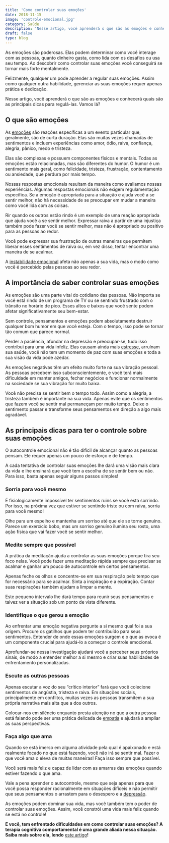 ```yaml
---
title: 'Como controlar suas emoções'
date: 2018-11-15
image: 'controle-emocional.jpg'
category: Saúde
description: 'Nesse artigo, você aprenderá o que são as emoções e conhecerá quais são as principais dicas para regulá-las. Vamos lá?'
draft: false
type: blog
---
```


As emoções são poderosas. Elas podem determinar como você interage com as pessoas, quanto dinheiro gasta, como lida com os desafios ou usa seu tempo. Ao descobrir como controlar suas emoções você conseguirá se tornar mais forte mentalmente.

Felizmente, qualquer um pode aprender a regular suas emoções. Assim como qualquer outra habilidade, gerenciar as suas emoções requer apenas prática e dedicação.

Nesse artigo, você aprenderá o que são as emoções e conhecerá quais são as principais dicas para regulá-las. Vamos lá?

## O que são emoções

As [emoções](/as-emocoes-dizem-muito-sobre-nos/) são reações específicas a um evento particular que, geralmente, são de curta duração. Elas são muitas vezes chamadas de sentimentos e incluem experiências como amor, ódio, raiva, confiança, alegria, pânico, medo e tristeza.

Elas são complexas e possuem componentes físicos e mentais. Todas as emoções estão relacionadas, mas são diferentes do humor. O humor é um sentimento mais geral, como felicidade, tristeza, frustração, contentamento ou ansiedade, que perdura por mais tempo.

Nossas respostas emocionais resultam da maneira como avaliamos nossas experiências. Algumas respostas emocionais não exigem regulamentação específica. Se a emoção é apropriada para a situação e ajuda você a se sentir melhor, não há necessidade de se preocupar em mudar a maneira como você lida com as coisas.

Rir quando os outros estão rindo é um exemplo de uma reação apropriada que ajuda você a se sentir melhor. Expressar raiva a partir de uma injustiça também pode fazer você se sentir melhor, mas não é apropriado ou positivo para as pessoas ao redor.

Você pode expressar sua frustração de outras maneiras que permitem liberar esses sentimentos de raiva ou, em vez disso, tentar encontrar uma maneira de se acalmar.

A [instabilidade emocional](/instabilidade-emocional/) afeta não apenas a sua vida, mas o modo como você é percebido pelas pessoas ao seu redor.

## A importância de saber controlar suas emoções

As emoções são uma parte vital do cotidiano das pessoas. Não importa se você está rindo de um programa de TV ou se sentindo frustrado com o trânsito no horário de pico. Esses altos e baixos que você sente podem afetar significativamente seu bem-estar.

Sem controle, pensamentos e emoções podem absolutamente destruir qualquer bom humor em que você esteja. Com o tempo, isso pode se tornar tão comum que parece normal.

Perder a paciência, afundar na depressão e preocupar-se, tudo isso contribui para uma vida infeliz. Elas causam ainda mais [estresse](/5-maneiras-de-se-controlar-o-estresse/), arruínam sua saúde, você não tem um momento de paz com suas emoções e toda a sua visão da vida pode azedar.

As emoções negativas têm um efeito muito forte na sua vibração pessoal. As pessoas percebem isso subconscientemente, e você terá mais dificuldade em manter amigos, fechar negócios e funcionar normalmente na sociedade se sua vibração for muito baixa.

Você não precisa se sentir bem o tempo todo. Assim como a alegria, a tristeza também é importante na sua vida. Apenas evite que os sentimentos que fazem você se sentir mal permaneçam por muito tempo. Deixe o sentimento passar e transforme seus pensamentos em direção a algo mais agradável.

## As principais dicas para ter o controle sobre suas emoções

O autocontrole emocional não é tão difícil de alcançar quanto as pessoas pensam. Ele requer apenas um pouco de esforço e de tempo.

A cada tentativa de controlar suas emoções lhe dará uma visão mais clara da vida e lhe ensinará que você tem a escolha de se sentir bem ou não. Para isso, basta apenas seguir alguns passos simples!

### Sorria para você mesmo

É fisiologicamente impossível ter sentimentos ruins se você está sorrindo. Por isso, na próxima vez que estiver se sentindo triste ou com raiva, sorria para você mesmo!

Olhe para um espelho e mantenha um sorriso até que ele se torne genuíno. Parece um exercício bobo, mas um sorriso genuíno ilumina seu rosto, uma ação física que vai fazer você se sentir melhor.

### Medite sempre que possível

A prática da meditação ajuda a controlar as suas emoções porque tira seu foco nelas. Você pode fazer uma meditação rápida sempre que precisar se acalmar e ganhar um pouco de autocontrole em certos pensamentos.

Apenas feche os olhos e concentre-se em sua respiração pelo tempo que for necessário para se acalmar. Sinta a inspiração e a expiração. Contar suas respirações também ajudam a limpar a mente.

Este pequeno intervalo lhe dará tempo para reunir seus pensamentos e talvez ver a situação sob um ponto de vista diferente.

### Identifique o que gerou a emoção

Ao enfrentar uma emoção negativa pergunte a si mesmo qual foi a sua origem. Procure os gatilhos que podem ter contribuído para seus sentimentos. Entender de onde essas emoções surgem e o que as evoca é um componente crucial para ajudá-lo a começar o controle emocional.

Aprofundar-se nessa investigação ajudará você a perceber seus próprios sinais, de modo a entender melhor a si mesmo e criar suas habilidades de enfrentamento personalizadas.

### Escute as outras pessoas

Apenas escutar a voz do seu “crítico interior” fará que você colecione sentimentos de angústia, tristeza e raiva. Em situações sociais, principalmente em conflitos, muitas vezes as pessoas transmitem a sua própria narrativa mais alta que a dos outros.

Colocar-nos em silêncio enquanto presta atenção no que a outra pessoa está falando pode ser uma prática delicada de [empatia](/empatia-voce-sabe-lidar-com-a-diversidade/) e ajudará a ampliar as suas perspectivas.

### Faça algo que ama

Quando se está imerso em alguma atividade pela qual é apaixonado e está realmente focado no que está fazendo, você não irá se sentir mal. Fazer o que você ama o eleva de muitas maneiras! Faça isso sempre que possível.

Você será mais feliz e capaz de lidar com as amarras das emoções quando estiver fazendo o que ama.

Vale a pena aprender o autocontrole, mesmo que seja apenas para que você possa responder racionalmente em situações difíceis e não permitir que seus pensamentos o arrastem para o desespero e a [depressão](/8-sintomas-de-depressao-que-voce-precisa-reconhecer/).

As emoções podem dominar sua vida, mas você também tem o poder de controlar suas emoções. Assim, você constrói uma vida mais feliz quando se está no controle!

**E você, tem enfrentado dificuldades em como controlar suas emoções? A terapia cognitiva comportamental é uma grande aliada nessa situação. Saiba mais sobre ela, lendo** [este artigo](/como-funciona-a-terapia-cognitiva-comportamental/)**!**
